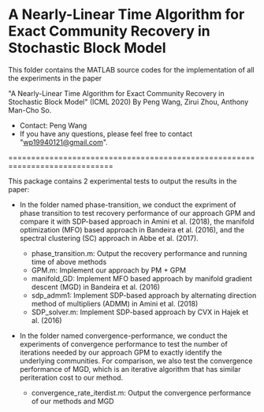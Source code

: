 # A Nearly-Linear Time Algorithm for Exact Community Recovery in Stochastic Block Model
This folder contains the MATLAB source codes for the implementation of all the experiments in the paper

"A Nearly-Linear Time Algorithm for Exact Community Recovery in Stochastic Block Model" (ICML 2020)
By Peng Wang, Zirui Zhou, Anthony Man-Cho So.

* Contact: Peng Wang
* If you have any questions, please feel free to contact "wp19940121@gmail.com".

=============================================================================

This package contains 2 experimental tests to output the results in the paper:

* In the folder named phase-transition, we conduct the expriment of phase transition to test recovery performance of our approach GPM and compare it with SDP-based approach in Amini et al. (2018), the manifold optimization (MFO) based approach in Bandeira et al. (2016), and the spectral clustering (SC) approach in Abbe et al. (2017).
  - phase_transition.m: Output the recovery performance and running time of above methods
  - GPM.m: Implement our approach by PM + GPM
  - manifold_GD: Implement MFO based approach by manifold gradient descent (MGD) in Bandeira et al. (2016)
  - sdp_admm1: Implement SDP-based approach by alternating direction method of multipliers (ADMM) in Amini et al. (2018)
  - SDP_solver.m: Implement SDP-based approach by CVX in Hajek et al. (2016) 

* In the folder named convergence-performance, we conduct the experiments of convergence performance to test the number of iterations needed by our approach
GPM to exactly identify the underlying communities. For comparison, we also test the convergence performance of MGD, which is an iterative algorithm that has similar periteration
cost to our method.
  - convergence_rate_iterdist.m: Output the convergence performance of our methods and MGD
